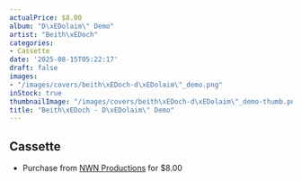 ```yaml
---
actualPrice: $8.00
album: "D\xEDolaim\" Demo"
artist: "Beith\xEDoch"
categories:
- Cassette
date: '2025-08-15T05:22:17'
draft: false
images:
- "/images/covers/beith\xEDoch-d\xEDolaim\"_demo.png"
inStock: true
thumbnailImage: "/images/covers/beith\xEDoch-d\xEDolaim\"_demo-thumb.png"
title: "Beith\xEDoch - D\xEDolaim\" Demo"
---
```


## Cassette
* Purchase from [NWN Productions](http://shop.nwnprod.com/index.php?route=product/product&path=73&product_id=53119&sort=pd.name&order=ASC) for $8.00
